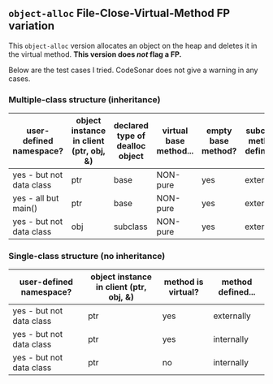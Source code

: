 ## `object-alloc` File-Close-Virtual-Method FP variation

This `object-alloc` version allocates an object on the heap and deletes it in the virtual method. **This version does *not* flag a FP.**

Below are the test cases I tried. CodeSonar does not give a warning in any cases.

### Multiple-class structure (inheritance)

user-defined namespace? | object instance in client (ptr, obj, &) | declared type of dealloc object | virtual base method... | empty base method? | subclass method defined...
--- | --- | --- | --- | --- | ---
yes - but not data class | ptr | base | NON-pure | yes | externally
yes - all but main() | ptr | base | NON-pure | yes | externally
yes - but not data class | obj | subclass | NON-pure | yes | externally


### Single-class structure (no inheritance)

user-defined namespace? | object instance in client (ptr, obj, &) | method is virtual? | method defined...
--- |--- |--- | ---
yes - but not data class | ptr | yes | externally
yes - but not data class | ptr | yes | internally
yes - but not data class | ptr | no | internally

